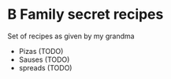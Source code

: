 # B Family secret recipes

Set of recipes as given by my grandma

- Pizas (TODO)
- Sauses (TODO)
- spreads (TODO)